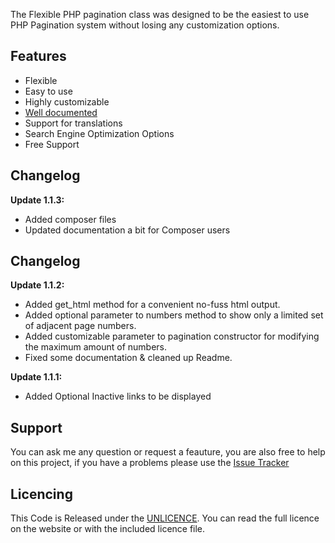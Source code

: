 The Flexible PHP pagination class was designed to be the easiest to use PHP Pagination system without losing any customization options.

## Features
- Flexible
- Easy to use
- Highly customizable
- [Well documented](https://github.com/Blaxus/Flexible-PHP-Pagination/blob/master/Documentation.md "Flexible PHP Pagination Documentation")
- Support for translations
- Search Engine Optimization Options
- Free Support

## Changelog
**Update 1.1.3:**
- Added composer files
- Updated documentation a bit for Composer users

## Changelog
**Update 1.1.2:**
- Added get_html method for a convenient no-fuss html output.
- Added optional parameter to numbers method to show only a limited set of adjacent page numbers.
- Added customizable parameter to pagination constructor for modifying the maximum amount of numbers.
- Fixed some documentation & cleaned up Readme.

**Update 1.1.1:**
- Added Optional Inactive links to be displayed

## Support

You can ask me any question or request a feauture, you are also free to help on this project, if you have a problems please use the [Issue Tracker]

## Licencing

This Code is Released under the [UNLICENCE]. You can read the full licence on the website or with the included licence file.

[Issue Tracker]: https://github.com/Blaxus/Flexible-PHP-Pagination/issues
[@blaxus]: http://twitter.com/blaxus
[David D'hont]: mailto:admin@daviddhont.com
[UNLICENCE]: http://unlicense.org/
[MIT license]: http://www.opensource.org/licenses/mit-license.php
